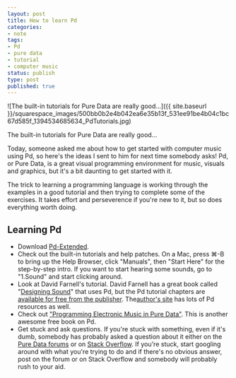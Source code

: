 ```yaml
---
layout: post
title: How to learn Pd
categories:
- note
tags:
- Pd
- pure data
- tutorial
- computer music
status: publish
type: post
published: true
---
```


![The built-in tutorials for Pure Data are really good...]({{ site.baseurl }}/squarespace_images/500bb0b2e4b042ea6e35b13f_531ee91be4b04c1bc67d585f_1394534685634_PdTutorials.jpg)

The built-in tutorials for Pure Data are really good... 

Today, someone asked me about how to get started with computer music using Pd, so here's the ideas I sent to him for next time somebody asks! Pd, or Pure Data, is a great visual programming environment for music, visuals and graphics, but it's a bit daunting to get started with it.

The trick to learning a programming language is working through the examples in a good tutorial and then trying to complete some of the exercises. It takes effort and perseverence if you're new to it, but so does everything worth doing.

## Learning Pd

* Download [Pd-Extended](http://puredata.info/downloads/pd-extended).
* Check out the built-in tutorials and help patches. On a Mac, press ⌘-B to bring up the Help Browser, click "Manuals", then "Start Here" for the step-by-step intro. If you want to start hearing some sounds, go to "1.Sound" and start clicking around.
* Look at David Farnell's tutorial. David Farnell has a great book called "[Designing Sound](http://mitpress.mit.edu/books/designing-sound)" that uses Pd, but the Pd tutorial chapters are [available for free from the publisher](http://aspress.co.uk/ds/pdf/pd_intro.pdf). The[author's site](http://obiwannabe.co.uk) has lots of Pd resources as well.
* Check out ["Programming Electronic Music in Pure Data"](http://www.pd-tutorial.com). This is another awesome free book on Pd.
* Get stuck and ask questions. If you're stuck with something, even if it's dumb, somebody has probably asked a question about it either on the [Pure Data forums](http://puredata.hurleur.com) or on [Stack Overflow](http://stackoverflow.com/questions/tagged/puredata). If you're stuck, start googling around with what you're trying to do and if there's no obvious answer, post on the forum or on Stack Overflow and somebody will probably rush to your aid.
